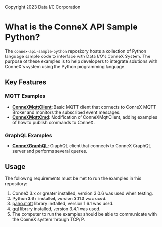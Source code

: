 Copyright 2023 Data I/O Corporation

# What is the ConneX API Sample Python?

The `connex-api-sample-python` repository hosts a collection of Python language sample code to interface with Data I/O's ConneX System. 
The purpose of these examples is to help developers to integrate solutions with ConneX's system using the Python programming language.

## Key Features

### MQTT Examples
- **[ConneXMqttClient](./src/mqtt/ConneXMqttClient.md)**: Basic MQTT client that connects to ConneX MQTT Broker and monitors the subscribed event messages.
- **[ConneXMqttCmd](./src/mqtt/ConneXMqttCmd.md)**: Modification of ConneXMqttClient, adding examples of how to publish commands to ConneX.

### GraphQL Examples

- **[ConneXGraphQL](./src/graphql/ConneXGraphQL.md)**: GraphQL client that connects to ConneX GraphQL server and performs several queries.

## Usage

The following requirements must be met to run the examples in this repository:

1. ConneX 3.x or greater installed, version 3.0.6 was used when testing.
1. Python 3.6+ installed, version 3.11.3 was used.
1. [paho.mqtt](https://pypi.org/project/paho-mqtt/) library installed, version 1.6.1 was used.
1. [gql](https://pypi.org/project/gql/) library installed, version 3.4.1 was used. 
1. The computer to run the examples should be able to communicate with the ConneX system through TCP/IP.